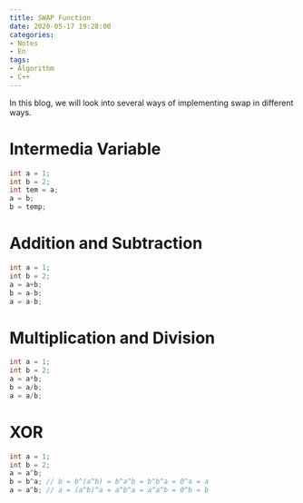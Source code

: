 ```yaml
---
title: SWAP Function
date: 2020-05-17 19:28:00
categories:
- Notes
- En
tags:
- Algorithm
- C++
---
```


In this blog, we will look into several ways of implementing swap in different ways.

# Intermedia Variable

```c++
int a = 1;
int b = 2;
int tem = a;
a = b;
b = temp;
```

<!--more-->

# Addition and Subtraction

```C++
int a = 1;
int b = 2;
a = a+b;
b = a-b;
a = a-b;
```

# Multiplication and Division

```C++
int a = 1;
int b = 2;
a = a*b;
b = a/b;
a = a/b;
```

# XOR

```C++
int a = 1;
int b = 2;
a = a^b;
b = b^a; // b = b^(a^b) = b^a^b = b^b^a = 0^a = a
a = a^b; // a = (a^b)^a = a^b^a = a^a^b = 0^b = b
```
